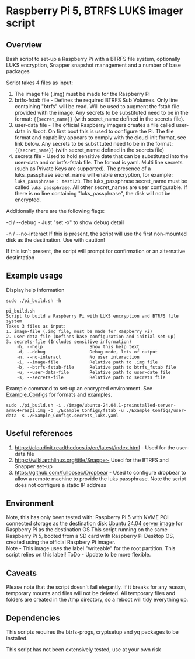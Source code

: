 # Raspberry Pi 5, BTRFS LUKS imager script

## Overview
Bash script to set-up a Raspberry Pi with a BTRFS file system, optionally LUKS encryption, Snapper snapshot management and a number of base packages 

Script takes 4 files as input: 

1. The image file (.img) must be made for the Raspberry Pi 
2. brtfs-fstab file - Defines the required BTRFS Sub Volumes.  Only line containing "btrfs" will be read.  Will be used to augment the fstab file provided with the image.  Any secrets to be substituted need to be in the format: `{{secret_name}}` (with secret_name defined in the secrets file). 
3. user-data file -   The official Raspberry imagers creates a file called user-data in /boot.  On first boot this is used to configure the Pi.  The file format and capability appears to comply with the cloud-init format, see link below. Any secrets to be substituted need to be in the format: `{{secret_name}}` (with secret_name defined in the secrets file) 
4. secrets file -     Used to hold sensitive date that can be substituted into the user-data and or brtfs-fstab file.  The format is yaml.  Multi line secrets (such as Private Keys are supported).  The presence of a luks_passphase secret_name will enable encryption, for example: `luks_passphrase : test123`.  The luks_passphrase secret_name must be called `luks_passphrase`.  All other secret_names are user configurable.  If there is no line containing "luks_passphrase", the disk will not be encrypted. 

Additionally there are the following flags: 

-d / --debug -        Just "set -x" to show debug detail 

-n / --no-interact    If this is present, the script will use the first non-mounted disk as the destination.  Use with caution! 

If this isn't present, the script will prompt for confirmation or an alternative destintation 

## Example usage 
Display help information 

```
sudo ./pi_build.sh -h

pi_build.sh
Script to build a Raspberry Pi with LUKS encryption and BTRFS file system
Takes 3 files as input:
1. image-file (.img file, must be made for Raspberry Pi)
2. user-data file (Defines base configuration and initial set-up)
3. secrets-file (Includes sensitive information)
    -h, --help                  Show this help text
    -d, --debug                 Debug mode, lots of output
    -n, --no-interact           No user interaction 
    -i, --image-file            Relative path to .img file
    -b, --btrfs-fstab-file      Relative path to btrfs_fstab file
    -u, --user-data-file        Relative path to user-date file
    -s, --secrets-file          Relative path to secrets file
```

Example command to set-up an encrypted environment.  See [Example_Configs](Example_Configs) for formats and examples.
```
sudo ./pi_build.sh -i ./image/ubuntu-24.04.1-preinstalled-server-arm64+raspi.img -b ./Example_Configs/fstab -u ./Example_Configs/user-data -s ./Example_Configs.secrets_luks.yaml
```

## Useful references
1. https://cloudinit.readthedocs.io/en/latest/index.html - Used for the user-data file
2. https://wiki.archlinux.org/title/Snapper- Used for the BTRFS and Snapper set-up
3. https://github.com/fullopsec/Dropbear - Used to configure dropbear to allow a remote machine to provide the luks passphrase.  Note the script does not configure a static IP address

## Environment
Note, this has only been tested with:
   Raspberry Pi 5 with NVME PCI connected storage as the destination disk
   [Ubuntu 24.04 server image](https://cdimage.ubuntu.com/releases/24.04.1/release/ubuntu-24.04.1-preinstalled-server-arm64+raspi.img.xz) for Raspberry Pi as the destination OS
   This script running on the same Raspberry Pi 5, booted from a SD card with Raspberry Pi Desktop OS, created using the official Raspbery Pi imager. \
      Note - This image uses the label "writeable" for the root partition.  This script relies on this label!  ToDo - Update to be more flexible.

## Caveats
Please note that the script doesn't fail elegantly.  If it breaks for any reason, temporary mounts and files will not be deleted.  All temporary files
and folders are created in the /tmp directory, so a reboot will tidy everything up.

## Dependencies
This scripts requires the btrfs-progs, cryptsetup and yq packages to be installed.

This script has not been extensively tested, use at your own risk

